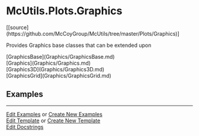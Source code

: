# <a id="McUtils.Plots.Graphics">McUtils.Plots.Graphics</a> 
<div class="docs-source-link" markdown="1">
[[source](https://github.com/McCoyGroup/McUtils/tree/master/Plots/Graphics)]
</div>
    
Provides Graphics base classes that can be extended upon

<div class="container alert alert-secondary bg-light">
  <div class="row">
   <div class="col" markdown="1">
[GraphicsBase](Graphics/GraphicsBase.md)   
</div>
   <div class="col" markdown="1">
[Graphics](Graphics/Graphics.md)   
</div>
   <div class="col" markdown="1">
[Graphics3D](Graphics/Graphics3D.md)   
</div>
</div>
  <div class="row">
   <div class="col" markdown="1">
[GraphicsGrid](Graphics/GraphicsGrid.md)   
</div>
</div>
</div>

## Examples




___

[Edit Examples](https://github.com/McCoyGroup/McUtils/edit/master/ci/examples/McUtils/Plots/Graphics.md) or 
[Create New Examples](https://github.com/McCoyGroup/McUtils/new/master/?filename=ci/examples/McUtils/Plots/Graphics.md) <br/>
[Edit Template](https://github.com/McCoyGroup/McUtils/edit/master/ci/docs/McUtils/Plots/Graphics.md) or 
[Create New Template](https://github.com/McCoyGroup/McUtils/new/master/?filename=ci/docs/templates/McUtils/Plots/Graphics.md) <br/>
[Edit Docstrings](https://github.com/McCoyGroup/McUtils/edit/master/Plots/Graphics/__init__.py?message=Update%20Docs)